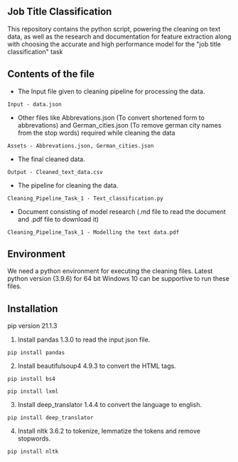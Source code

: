 
## Job Title Classification

This repository contains the python script, powering the cleaning on text data, as well as the research and documentation for feature extraction along with choosing the accurate and high performance model for the "job title classification" task

## Contents of the file

- The Input file given to cleaning pipeline for processing the data.
```
Input - data.json
```
- Other files like Abbrevations.json (To convert shortened form to abbrevations) and German_cities.json (To remove german city names from the stop words) required while cleaning the data
```
Assets - Abbrevations.json, German_cities.json
```
- The final cleaned data.
```
Output - Cleaned_text_data.csv
```
- The pipeline for cleaning the data.
```
Cleaning_Pipeline_Task_1 - Text_classification.py
```
- Document consisting of model research (.md file to read the document and .pdf file to download it)
```
Cleaning_Pipeline_Task_1 - Modelling the text data.pdf
```


## Environment

We need a python environment for executing the cleaning files. Latest python version (3.9.6) for 64 bit Windows 10 can be supportive to run these files.

## Installation

pip version 21.1.3

1. Install pandas 1.3.0 to read the input json file.
```
pip install pandas
```

2. Install beautifulsoup4 4.9.3 to convert the HTML tags.
```
pip install bs4
```
```
pip install lxml
```

3. Install deep_translator 1.4.4 to convert the language to english.
```
pip install deep_translator
```

4. Install nltk 3.6.2 to tokenize, lemmatize the tokens and remove stopwords.
```
pip install nltk
```

